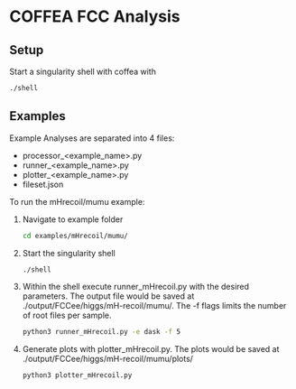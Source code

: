 # COFFEA FCC Analysis

## Setup
Start a singularity shell with coffea with
```bash
./shell
```
## Examples
Example Analyses are separated into 4 files: 
- processor_<example_name>.py
- runner_<example_name>.py
- plotter_<example_name>.py
- fileset.json

To run the mHrecoil/mumu example:
1. Navigate to example folder
   ```bash
   cd examples/mHrecoil/mumu/ 
   ```
2. Start the singularity shell
   ```bash
   ./shell
   ```
3. Within the shell execute runner_mHrecoil.py with the desired parameters. The output file would be saved at ./output/FCCee/higgs/mH-recoil/mumu/. The -f flags limits the number of root files per sample.
   ```bash
   python3 runner_mHrecoil.py -e dask -f 5
   ```
4. Generate plots with plotter_mHrecoil.py. The plots would be saved at ./output/FCCee/higgs/mH-recoil/mumu/plots/
   ```bash
   python3 plotter_mHrecoil.py
   ```

